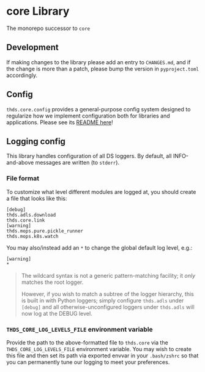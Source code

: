 # core Library

The monorepo successor to `core`

## Development

If making changes to the library please add an entry to `CHANGES.md`, and if the change is more than a patch,
please bump the version in `pyproject.toml` accordingly.

## Config

`thds.core.config` provides a general-purpose config system designed
to regularize how we implement configuration both for libraries and
applications. Please see its [README here](src/thds/core/CONFIG.md)!

## Logging config

This library handles configuration of all DS loggers. By default, all
INFO-and-above messages are written (to `stderr`).

### File format

To customize what level different modules are logged at, you should
create a file that looks like this:

```
[debug]
thds.adls.download
thds.core.link
[warning]
thds.mops.pure.pickle_runner
thds.mops.k8s.watch
```

You may also/instead add an `*` to change the global default log level, e.g.:

```
[warning]
*
```

> The wildcard syntax is not a generic pattern-matching facility;
> it _only_ matches the root logger.
>
> However, if you wish to match a subtree of the logger hierarchy,
> this is built in with Python loggers; simply configure `thds.adls`
> under `[debug]` and all otherwise-unconfigured loggers under
> `thds.adls` will now log at the DEBUG level.

### `THDS_CORE_LOG_LEVELS_FILE` environment variable

Provide the path to the above-formatted file to `thds.core` via the
`THDS_CORE_LOG_LEVELS_FILE` environment variable. You may wish to create this
file and then set its path via exported envvar in your `.bash/zshrc`
so that you can permanently tune our logging to meet your preferences.
